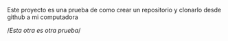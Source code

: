 Este proyecto es una prueba de como crear un repositorio y clonarlo desde github a mi computadora


/*Esta otra es otra prueba*/

